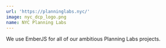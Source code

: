 ```yaml
---
url: 'https://planninglabs.nyc/'
image: nyc_dcp_logo.png
name: NYC Planning Labs
---
```

We use EmberJS for all of our ambitious Planning Labs projects.